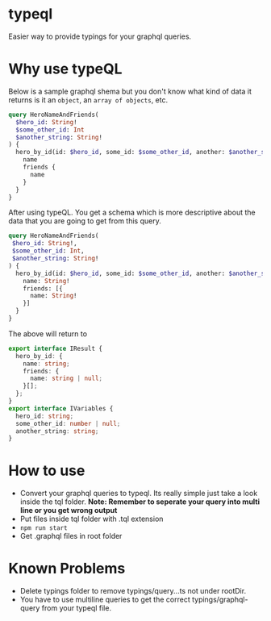 # typeql

Easier way to provide typings for your graphql queries.

# Why use typeQL

Below is a sample graphql shema but you don't know what kind of data it returns
is it an `object`, an `array of objects`, etc.

```graphql
query HeroNameAndFriends(
  $hero_id: String!
  $some_other_id: Int
  $another_string: String!
) {
  hero_by_id(id: $hero_id, some_id: $some_other_id, another: $another_string) {
    name
    friends {
      name
    }
  }
}
```

After using typeQL. You get a schema which is more descriptive about the data
that you are going to get from this query.

```graphql
query HeroNameAndFriends(
 $hero_id: String!,
 $some_other_id: Int,
 $another_string: String!
) {
  hero_by_id(id: $hero_id, some_id: $some_other_id, another: $another_string): {
    name: String!
    friends: [{
      name: String!
    }]
  }
}
```

The above will return to

```typescript
export interface IResult {
  hero_by_id: {
    name: string;
    friends: {
      name: string | null;
    }[];
  };
}
export interface IVariables {
  hero_id: string;
  some_other_id: number | null;
  another_string: string;
}
```

# How to use

- Convert your graphql queries to typeql. Its really simple just take a look
  inside the tql folder. **Note: Remember to seperate your query into multi line
  or you get wrong output**
- Put files inside tql folder with .tql extension
- `npm run start`
- Get .graphql files in root folder

# Known Problems

- Delete typings folder to remove typings/query...ts not under rootDir.
- You have to use multiline queries to get the correct typings/graphql-query
  from your typeql file.
